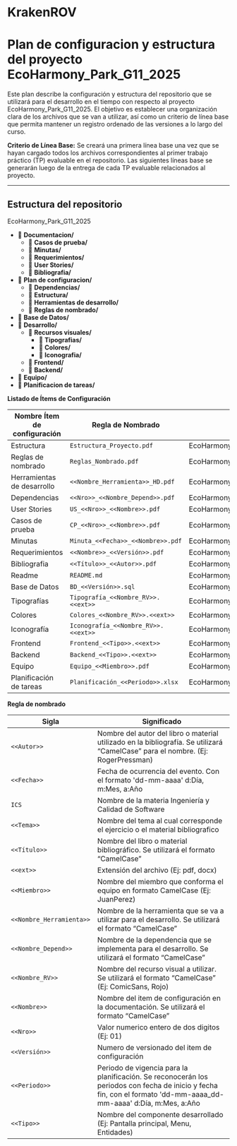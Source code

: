 # KrakenROV

# Plan de configuracion y estructura del proyecto EcoHarmony_Park_G11_2025

Este plan describe la configuración y estructura del repositorio que se utilizará para el desarrollo en el tiempo con respecto al proyecto EcoHarmony_Park_G11_2025. El objetivo es establecer una organización clara de los archivos que se van a utilizar, así como un criterio de línea base que permita mantener un registro ordenado de las versiones a lo largo del curso.

**Criterio de Línea Base:**
Se creará una primera línea base una vez que se hayan cargado todos los archivos correspondientes al primer trabajo práctico (TP) evaluable en el repositorio. Las siguientes líneas base se generarán luego de la entrega de cada TP evaluable relacionados al proyecto.

---

## **Estructura del repositorio**
EcoHarmony_Park_G11_2025
- 📂 **Documentacion/**
  - 📂 **Casos de prueba/**
  - 📂 **Minutas/**
  - 📂 **Requerimientos/**
  - 📂 **User Stories/**
  - 📂 **Bibliografia/**
- 📂 **Plan de configuracion/**
  - 📂 **Dependencias/**
  - 📂 **Estructura/**
  - 📂 **Herramientas de desarrollo/**
  - 📂 **Reglas de nombrado/**
- 📂 **Base de Datos/**
- 📂 **Desarrollo/**
  - 📂 **Recursos visuales/**
      - 📂 **Tipografias/**
      - 📂 **Colores/**
      - 📂 **Iconografia/**
  - 📂 **Frontend/**
  - 📂 **Backend/**
- 📂 **Equipo/**
- 📂 **Planificacion de tareas/**



**Listado de Ítems de Configuración**

| Nombre Ítem de configuración  | Regla de Nombrado                      | Ubicación Física                                            |
|-------------------------------|----------------------------------------|-------------------------------------------------------------|
| Estructura                    | `Estructura_Proyecto.pdf`              | EcoHarmony_Park_G11_2025/Plan_de_configuracion/Estructura              |
| Reglas de nombrado            | `Reglas_Nombrado.pdf`                  | EcoHarmony_Park_G11_2025/Plan_de_configuracion/Reglas_de_nombrado              |
| Herramientas de desarrollo    | `<<Nombre_Herramienta>>_HD.pdf`        | EcoHarmony_Park_G11_2025/Plan_de_configuracion/Herramientas_de_desarrollo              |
| Dependencias                  | `<<Nro>>_<<Nombre_Depend>>.pdf`        | EcoHarmony_Park_G11_2025/Plan_de_configuracion/Dependencias              |
| User Stories                  | `US_<<Nro>>_<<Nombre>>.pdf`            | EcoHarmony_Park_G11_2025/Documentacion/User_Stories                      |
| Casos de prueba               | `CP_<<Nro>>_<<Nombre>>.pdf`            | EcoHarmony_Park_G11_2025/Documentacion/Casos_de_prueba                      |
| Minutas                       | `Minuta_<<Fecha>>_<<Nombre>>.pdf`      | EcoHarmony_Park_G11_2025/Documentacion/Minutas                      |
| Requerimientos                | `<<Nombre>>_<<Versión>>.pdf`           | EcoHarmony_Park_G11_2025/Documentacion/Requerimientos                      |
| Bibliografia                  | `<<Título>>_<<Autor>>.pdf`             | EcoHarmony_Park_G11_2025/Documentacion/Bibliografia                      |
| Readme                        | `README.md`                            | EcoHarmony_Park_G11_2025                                    |
| Base de Datos                 | `BD_<<Versión>>.sql`                   | EcoHarmony_Park_G11_2025/Base_de_datos                                    |
| Tipografías                   | `Tipografía_<<Nombre_RV>>.<<ext>>`     | EcoHarmony_Park_G11_2025/Desarrollo/Recursos_visuales/Tipografias    |
| Colores                       | `Colores_<<Nombre_RV>>.<<ext>>`        | EcoHarmony_Park_G11_2025/Desarrollo/Recursos_visuales/Colores             |
| Iconografía                   | `Iconografía_<<Nombre_RV>>.<<ext>>`    | EcoHarmony_Park_G11_2025/Desarrollo/Recursos_visuales/Iconografia              |
| Frontend                      | `Frontend_<<Tipo>>.<<ext>>`            | EcoHarmony_Park_G11_2025/Desarrollo/Frontend                         |
| Backend                       | `Backend_<<Tipo>>.<<ext>>`             | EcoHarmony_Park_G11_2025/Desarrollo/Backend                         |
| Equipo                        | `Equipo_<<Miembro>>.pdf`               | EcoHarmony_Park_G11_2025/Equipo                                    |
| Planificación de tareas       | `Planificación_<<Periodo>>.xlsx`       | EcoHarmony_Park_G11_2025/Planificacion_de_tareas                                    |

**Regla de nombrado**

| Sigla        | Significado |
|--------------|-------------|
| `<<Autor>>`    | Nombre del autor del libro o material utilizado en la bibliografía. Se utilizará “CamelCase” para el nombre. (Ej: RogerPressman) |
| `<<Fecha>>`   | Fecha de ocurrencia del evento. Con el formato 'dd-mm-aaaa' d:Día, m:Mes, a:Año |
| `ICS`         | Nombre de la materia Ingeniería y Calidad de Software |
| `<<Tema>>`    | Nombre del tema al cual corresponde el ejercicio o el material bibliografico |
| `<<Título>>`   | Nombre del libro o material bibliográfico. Se utilizará el formato “CamelCase” |
| `<<ext>>`      | Extensión del archivo (Ej: pdf, docx) |
| `<<Miembro>>`  | Nombre del miembro que conforma el equipo en formato CamelCase (Ej: JuanPerez) |
| `<<Nombre_Herramienta>>` | Nombre de la herramienta que se va a utilizar para el desarrollo. Se utilizará el formato “CamelCase” |
| `<<Nombre_Depend>>` | Nombre de la dependencia que se implementa para el desarrollo. Se utilizará el formato “CamelCase” |
| `<<Nombre_RV>>` | Nombre del recurso visual a utilizar. Se utilizará el formato “CamelCase” (Ej: ComicSans, Rojo) |
| `<<Nombre>>`   | Nombre del item de configuración en la documentación. Se utilizará el formato “CamelCase” |
| `<<Nro>>` | Valor numerico entero de dos digitos (Ej: 01) |
| `<<Versión>>` | Numero de versionado del item de configuración |
| `<<Periodo>>` | Periodo de vigencia para la planificación. Se reconocerán los periodos con fecha de inicio y fecha fin, con el formato 'dd-mm-aaaa_dd-mm-aaaa' d:Día, m:Mes, a:Año|
| `<<Tipo>>` | Nombre del componente desarrollado (Ej: Pantalla principal, Menu, Entidades) |
